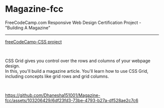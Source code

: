 # Magazine-fcc
FreeCodeCamp.com Responsive Web Design Certification Project - "Building A Magazine" 
<hr>
<a href="https://www.freecodecamp.org/learn/2022/responsive-web-design/learn-css-grid-by-building-a-magazine/step-80">freeCodeCamp-CSS project</a>
<p>&nbsp</p>
CSS Grid gives you control over the rows and columns of your webpage design.<br/>
In this, you'll build a magazine article. You'll learn how to use CSS Grid, including concepts like grid rows and grid columns.
<p>&nbsp</p>

https://github.com/Dhanesha151001/Magazine-fcc/assets/103206429/6df23fd3-73be-4793-b27a-df528ae2c7c6



